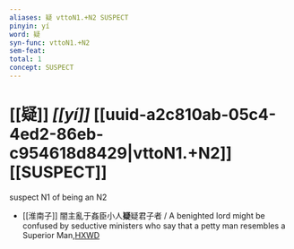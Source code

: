 ```yaml
---
aliases: 疑 vttoN1.+N2 SUSPECT
pinyin: yí
word: 疑
syn-func: vttoN1.+N2
sem-feat: 
total: 1
concept: SUSPECT 
---
```

# [[疑]] *[[yí]]*  [[uuid-a2c810ab-05c4-4ed2-86eb-c954618d8429|vttoN1.+N2]] [[SUSPECT]]
suspect N1 of being an N2
 - [[淮南子]] 闇主亂于姦臣小人**疑**疑君子者 / A benighted lord might be confused by seductive ministers who say that a petty man resembles a Superior Man,[HXWD](https://hxwd.org/textview.html?location=KR3j0010_tls_013-27a.20)